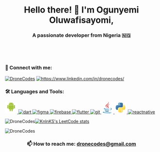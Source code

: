 <h1 align="center">Hello there! 👋 I'm Ogunyemi Oluwafisayomi,</h1>
<h3 align="center">A passionate developer from Nigeria 🇳🇬</h3>

<p align="left"> <img src="https://komarev.com/ghpvc/?username=DroneCodes&label=Profile%20views&color=0e75b6&style=flat" alt="" /> </p>

<p align="left"> <a href="https://github.com/ryo-ma/github-profile-trophy"><img src="https://github-profile-trophy.vercel.app/?username=DroneCodes" alt = "" /></a> </p>

<h3 align="left">🔗 Connect with me:</h3>
<p align="left">
<a href="https://twitter.com/DroneCodes" target="blank"><img align="center" src="https://raw.githubusercontent.com/rahuldkjain/github-profile-readme-generator/master/src/images/icons/Social/twitter.svg" alt="DroneCodes" height="30" width="40" /></a>
<a href="https://www.linkedin.com/in/dronecodes/" target="blank"><img align="center" src="https://raw.githubusercontent.com/rahuldkjain/github-profile-readme-generator/master/src/images/icons/Social/linked-in-alt.svg" alt="https://www.linkedin.com/in/dronecodes/" height="30" width="40" /></a>
</p>

<h3 align="left">🛠️ Languages and Tools:</h3>

<p align="left"> <a href="https://developer.android.com" target="_blank"> <img src="https://raw.githubusercontent.com/devicons/devicon/master/icons/android/android-original-wordmark.svg" alt="android" width="40" height="40"/> </a> <a href="https://dart.dev" target="_blank"> <img src="https://www.vectorlogo.zone/logos/dartlang/dartlang-icon.svg" alt="dart" width="40" height="40"/> </a> <a href="https://www.figma.com/" target="_blank"> <img src="https://www.vectorlogo.zone/logos/figma/figma-icon.svg" alt="figma" width="40" height="40"/> </a> <a href="https://firebase.google.com/" target="_blank"> <img src="https://www.vectorlogo.zone/logos/firebase/firebase-icon.svg" alt="firebase" width="40" height="40"/> </a> <a href="https://flutter.dev" target="_blank"> <img src="https://www.vectorlogo.zone/logos/flutterio/flutterio-icon.svg" alt="flutter" width="40" height="40"/> </a> <a href="https://git-scm.com/" target="_blank"> <img src="https://www.vectorlogo.zone/logos/git-scm/git-scm-icon.svg" alt="git" width="40" height="40"/> </a> <a href="https://www.java.com" target="_blank"> <img src="https://raw.githubusercontent.com/devicons/devicon/master/icons/java/java-original.svg" alt="java" width="40" height="40"/> </a> <a href="https://www.python.org" target="_blank"> <img src="https://raw.githubusercontent.com/devicons/devicon/master/icons/python/python-original.svg" alt="python" width="40" height="40"/> </a> <a href="https://reactnative.dev/" target="_blank"> <img src="https://reactnative.dev/img/header_logo.svg" alt="reactnative" width="40" height="40"/> </a> </p>

<p><img align="left" src="https://github-readme-stats.vercel.app/api/top-langs?username=DroneCodes&show_icons=true&locale=en&layout=compact" alt="DroneCodes" /></p>

[![KnlnKS's LeetCode stats](https://leetcode-stats-six.vercel.app/?username=Dronecodes&theme=dark)](https://github.com/DroneCodes/leetcode-stats)
<p><img align="center" src="https://github-readme-streak-stats.herokuapp.com/?user=DroneCodes&" alt="DroneCodes" /></p>

<h3 align="center">📫 How to reach me: <a href="mailto:dronecodes@gmail.com">dronecodes@gmail.com</a></h3>

<!--
**DroneCodes/DroneCodes** is a ✨ _special_ ✨ repository because its `README.md` (this file) appears on your GitHub profile.
-->
